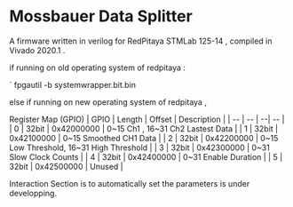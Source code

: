 # Mossbauer Data Splitter 

A firmware written in verilog for RedPitaya STMLab 125-14 , compiled in Vivado 2020.1 . 

if running on old operating system of redpitaya :

` fpgautil -b systemwrapper.bit.bin 

else if running on new operating system of redpitaya , 



Register Map (GPIO)
| GPIO | Length | Offset | Description |
| -- |  -- | --|  --  | 
| 0 | 32bit | 0x42000000 | 0~15 Ch1 , 16~31 Ch2 Lastest Data | 
| 1 | 32bit | 0x42100000 | 0~15 Smoothed CH1 Data | 
| 2 | 32bit | 0x42200000 | 0~15 Low Threshold, 16~31 High Threshold | 
| 3 | 32bit | 0x42300000 | 0~31 Slow Clock Counts | 
| 4 | 32bit | 0x42400000 | 0~31 Enable Duration | 
| 5 | 32bit | 0x42500000 | Unused | 



Interaction Section is to automatically set the parameters is under developping. 
